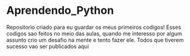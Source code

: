 # Aprendendo_Python
  Repositorio criado para eu guardar os meus primeiros codigos!
  Esses codigos sao feitos no meio das aulas, quando me interesso por algum assunto
crio um desafio na mente e tento fazer ele.
  Todos que tiverem sucesso vao ser publicados aqui
